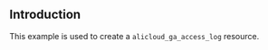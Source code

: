 ## Introduction

This example is used to create a `alicloud_ga_access_log` resource.

<!-- BEGIN_TF_DOCS -->

<!-- END_TF_DOCS -->
